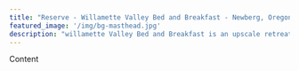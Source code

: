 ```yaml
---
title: "Reserve - Willamette Valley Bed and Breakfast - Newberg, Oregon"
featured_image: '/img/bg-masthead.jpg'
description: "willamette Valley Bed and Breakfast is an upscale retreat in the heart of Oregon's wine country."
---
```

Content
